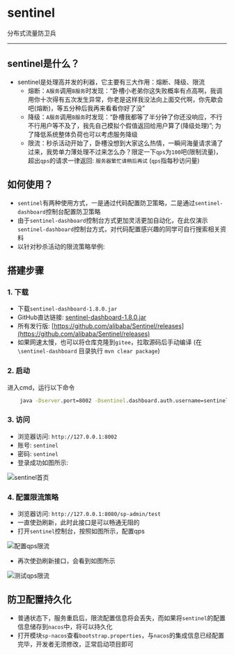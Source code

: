 # sentinel
分布式流量防卫兵


--- 

## sentinel是什么？
- sentinel是处理高并发的利器，它主要有三大作用：熔断、降级、限流
	- 熔断：`A服务`调用`B服务`时发现：“卧槽小老弟你这失败概率有点高啊，我调用你十次得有五次发生异常，你老是这样我没法向上面交代啊，你先歇会吧(熔断)，等五分种后我再来看看你好了没”
	- 降级：`A服务`调用`B服务`时发现：“卧槽我都等了半分钟了你还没响应，不行不行用户等不及了，我先自己模拟个假值返回给用户算了(降级处理)”; 为了降低系统整体负荷也可以考虑服务降级
	- 限流：秒杀活动开始了，卧槽没想到大家这么热情，一瞬间海量请求涌了过来，我势单力薄处理不过来怎么办？限定一下`qps`为`100`吧(限制流量)，超出`qps`的请求一律返回: `服务器繁忙请稍后再试` (`qps`指每秒访问量)



## 如何使用？
- `sentinel`有两种使用方式，一是通过代码配置防卫策略，二是通过`sentinel-dashboard`控制台配置防卫策略
- 由于`sentinel-dashboard`控制台方式更加灵活更加自动化，在此仅演示`sentinel-dashboard`控制台方式，对代码配置感兴趣的同学可自行搜索相关资料
- 以针对秒杀活动的限流策略举例:


## 搭建步骤

### 1. 下载 
- 下载`sentinel-dashboard-1.8.0.jar`
- GitHub直达链接: [sentinel-dashboard-1.8.0.jar](https://github.com/alibaba/Sentinel/releases/download/v1.8.0/sentinel-dashboard-1.8.0.jar)
- 所有发行版: [https://github.com/alibaba/Sentinel/releases](https://github.com/alibaba/Sentinel/releases)
- 如果网速太慢，也可以将仓库克隆到`gitee`，拉取源码后手动编译 (在`\sentinel-dashboard` 目录执行 `mvn clear package`)

### 2. 启动
进入cmd，运行以下命令
``` cmd
	java -Dserver.port=8002 -Dsentinel.dashboard.auth.username=sentinel -Dsentinel.dashboard.auth.password=sentinel -jar sentinel-dashboard.jar
```

### 3. 访问
- 浏览器访问: `http://127.0.0.1:8002`
- 账号: `sentinel`
- 密码: `sentinel`
- 登录成功如图所示: 

![sentinel首页](http://oss.dev33.cn/sp-cloud/sentinel-home.png)

### 4. 配置限流策略
- 浏览器访问: `http://127.0.0.1:8080/sp-admin/test`
- 一直使劲刷新，此时此接口是可以畅通无阻的 
- 打开`sentinel`控制台，按照如图所示，配置qps 

![配置qps限流](http://oss.dev33.cn/sp-cloud/sentinel-test-qps.png)

- 再次使劲刷新接口，会看到如图所示

![测试qps限流](http://oss.dev33.cn/sp-cloud/sentinel-test-qps-xz.png)


## 防卫配置持久化
- 普通状态下，服务重启后，限流配置信息将会丢失，而如果将`sentinel`的配置信息储存到`nacos`中，将可以持久化
- 打开模块`sp-nacos`查看`bootstrap.properties`，与`nacos`的集成信息已经配置完毕，开发者无须修改，正常启动项目即可


